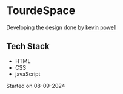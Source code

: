 # TourdeSpace

Developing the design done by [kevin powell](https://www.youtube.com/@KevinPowell)

## Tech Stack
- HTML
- CSS
- javaScript

Started on 08-09-2024
